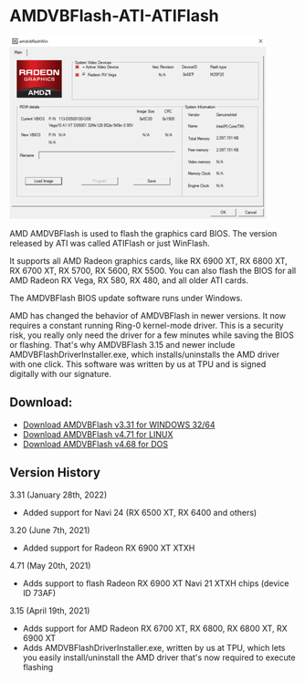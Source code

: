 # AMDVBFlash-ATI-ATIFlash
![Scr](https://github.com/MrFreemanConscience/AMDVBFlash-ATI-ATIFlash/blob/main/6_small-v1649492263.png?raw=true)

AMD AMDVBFlash is used to flash the graphics card BIOS. The version released by ATI was called ATIFlash or just WinFlash.

It supports all AMD Radeon graphics cards, like RX 6900 XT, RX 6800 XT, RX 6700 XT, RX 5700, RX 5600, RX 5500. You can also flash the BIOS for all AMD Radeon RX Vega, RX 580, RX 480, and all older ATI cards.

The AMDVBFlash BIOS update software runs under Windows.

AMD has changed the behavior of AMDVBFlash in newer versions. It now requires a constant running Ring-0 kernel-mode driver. This is a security risk, you really only need the driver for a few minutes while saving the BIOS or flashing. That's why AMDVBFlash 3.15 and newer include AMDVBFlashDriverInstaller.exe, which installs/uninstalls the AMD driver with one click. This software was written by us at TPU and is signed digitally with our signature.

Download:
---------
+ [Download AMDVBFlash v3.31 for WINDOWS 32/64](https://github.com/MrFreemanConscience/AMDVBFlash-ATI-ATIFlash/releases/download/amdvbflash_3.31_win/amdvbflash_win_3.31.zip)
+ [Download AMDVBFlash v4.71 for LINUX](https://github.com/MrFreemanConscience/AMDVBFlash-ATI-ATIFlash/releases/download/amdvbflash_4.71_linux/amdvbflash_linux_4.71.zip)
+ [Download AMDVBFlash v4.68 for DOS](https://github.com/MrFreemanConscience/AMDVBFlash-ATI-ATIFlash/releases/download/amdvbflash_4.68_DOS/amdvbflash_dos_4.68.zip)


Version History
---------------
3.31 (January 28th, 2022)
+ Added support for Navi 24 (RX 6500 XT, RX 6400 and others)

3.20 (June 7th, 2021)
+ Added support for Radeon RX 6900 XT XTXH

4.71 (May 20th, 2021)
+ Adds support to flash Radeon RX 6900 XT Navi 21 XTXH chips (device ID 73AF)

3.15 (April 19th, 2021)
+ Adds support for AMD Radeon RX 6700 XT, RX 6800, RX 6800 XT, RX 6900 XT
+ Adds AMDVBFlashDriverInstaller.exe, written by us at TPU, which lets you easily install/uninstall the AMD driver that's now required to execute flashing
